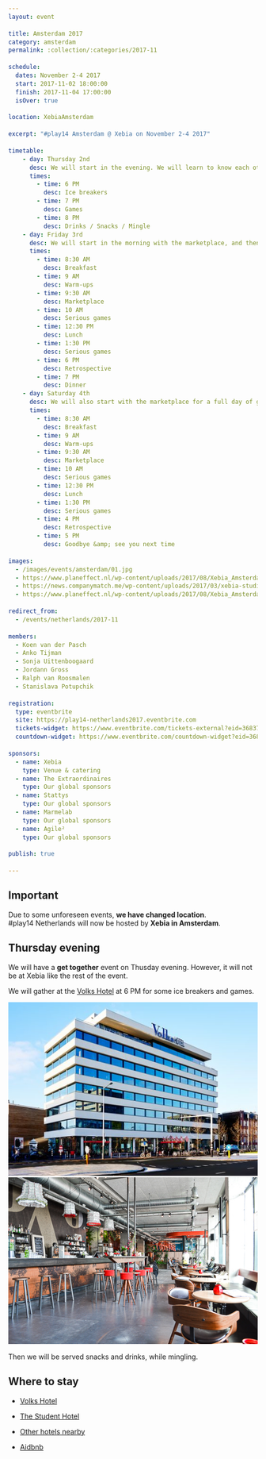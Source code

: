 ```yaml
---
layout: event

title: Amsterdam 2017
category: amsterdam
permalink: :collection/:categories/2017-11

schedule:
  dates: November 2-4 2017
  start: 2017-11-02 18:00:00
  finish: 2017-11-04 17:00:00
  isOver: true

location: XebiaAmsterdam

excerpt: "#play14 Amsterdam @ Xebia on November 2-4 2017"

timetable:
    - day: Thursday 2nd
      desc: We will start in the evening. We will learn to know each other and share a nice time all together.
      times:
        - time: 6 PM
          desc: Ice breakers
        - time: 7 PM
          desc: Games
        - time: 8 PM
          desc: Drinks / Snacks / Mingle
    - day: Friday 3rd
      desc: We will start in the morning with the marketplace, and then we will play games all day long.
      times:
        - time: 8:30 AM
          desc: Breakfast
        - time: 9 AM
          desc: Warm-ups
        - time: 9:30 AM
          desc: Marketplace
        - time: 10 AM
          desc: Serious games
        - time: 12:30 PM
          desc: Lunch
        - time: 1:30 PM
          desc: Serious games
        - time: 6 PM
          desc: Retrospective
        - time: 7 PM
          desc: Dinner 
    - day: Saturday 4th
      desc: We will also start with the marketplace for a full day of games. Whoever needs to catch a plane can leave earlier.
      times:
        - time: 8:30 AM
          desc: Breakfast
        - time: 9 AM
          desc: Warm-ups
        - time: 9:30 AM
          desc: Marketplace
        - time: 10 AM
          desc: Serious games
        - time: 12:30 PM
          desc: Lunch
        - time: 1:30 PM
          desc: Serious games
        - time: 4 PM
          desc: Retrospective
        - time: 5 PM
          desc: Goodbye &amp; see you next time

images:
  - /images/events/amsterdam/01.jpg
  - https://www.planeffect.nl/wp-content/uploads/2017/08/Xebia_Amsterdam_6.jpg
  - https://news.companymatch.me/wp-content/uploads/2017/03/xebia-studio.jpg
  - https://www.planeffect.nl/wp-content/uploads/2017/08/Xebia_Amsterdam_5.jpg

redirect_from:
  - /events/netherlands/2017-11

members:
  - Koen van der Pasch
  - Anko Tijman
  - Sonja Uittenboogaard
  - Jordann Gross
  - Ralph van Roosmalen
  - Stanislava Potupchik

registration: 
  type: eventbrite
  site: https://play14-netherlands2017.eventbrite.com
  tickets-widget: https://www.eventbrite.com/tickets-external?eid=36837977382&ref=etckt
  countdown-widget: https://www.eventbrite.com/countdown-widget?eid=36837977382

sponsors:
  - name: Xebia
    type: Venue & catering
  - name: The Extraordinaires
    type: Our global sponsors
  - name: Stattys
    type: Our global sponsors
  - name: Marmelab
    type: Our global sponsors
  - name: Agile²
    type: Our global sponsors

publish: true

---
```


## Important

Due to some unforeseen events, **we have changed location**.  
#play14 Netherlands will now be hosted by **Xebia in Amsterdam**.

## Thursday evening

We will have a **get together** event on Thusday evening.
However, it will not be at Xebia like the rest of the event.

We will gather at the [Volks Hotel](https://www.volkshotel.nl/en/) at 6 PM for some ice breakers and games.

![Volks Hotel](/images/events/amsterdam/Volkshotel-01.jpg)
![Volks Hotel](/images/events/amsterdam/Volkshotel-02.jpg)

Then we will be served snacks and drinks, while mingling. 


## Where to stay

* <i class='fa fa-hotel fa-2x fa-fw'></i> [Volks Hotel](https://www.volkshotel.nl/en)
* <i class='fa fa-hotel fa-2x fa-fw'></i> [The Student Hotel](https://www.thestudenthotel.com/amsterdam-city/)
* <i class='fa fa-hotel fa-2x fa-fw'></i> [Other hotels nearby](https://www.google.nl/maps/search/hotels/@52.3540208,4.9035749,15z/data=!3m1!4b1)

* <i class='fa fa-globe fa-2x fa-fw'></i> [Aidbnb](https://www.airbnb.nl/s/Amsterdam/homes)
